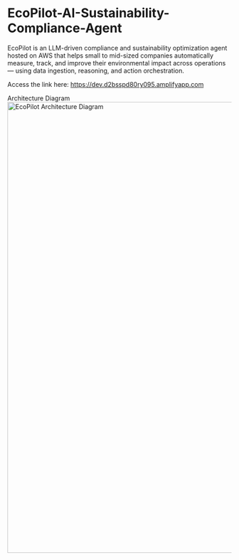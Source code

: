 # EcoPilot-AI-Sustainability-Compliance-Agent
EcoPilot is an LLM-driven compliance and sustainability optimization agent hosted on AWS that helps small to mid-sized companies automatically measure, track, and improve their environmental impact across operations — using data ingestion, reasoning, and action orchestration.

Access the link here: https://dev.d2bsspd80ry095.amplifyapp.com

Architecture Diagram
<img width="1596" height="1014" alt="EcoPilot Architecture Diagram" src="https://github.com/user-attachments/assets/f1aa42a7-70da-45aa-b4a5-8635d11815b8" />
